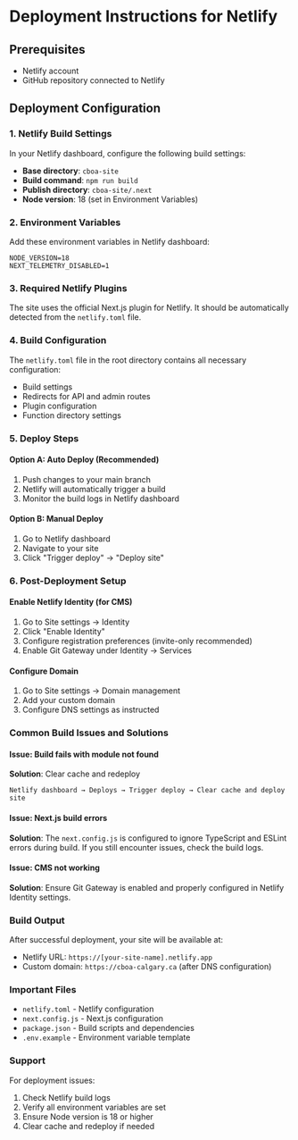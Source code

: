 # Deployment Instructions for Netlify

## Prerequisites
- Netlify account
- GitHub repository connected to Netlify

## Deployment Configuration

### 1. Netlify Build Settings
In your Netlify dashboard, configure the following build settings:

- **Base directory**: `cboa-site`
- **Build command**: `npm run build`
- **Publish directory**: `cboa-site/.next`
- **Node version**: 18 (set in Environment Variables)

### 2. Environment Variables
Add these environment variables in Netlify dashboard:

```
NODE_VERSION=18
NEXT_TELEMETRY_DISABLED=1
```

### 3. Required Netlify Plugins
The site uses the official Next.js plugin for Netlify. It should be automatically detected from the `netlify.toml` file.

### 4. Build Configuration
The `netlify.toml` file in the root directory contains all necessary configuration:
- Build settings
- Redirects for API and admin routes
- Plugin configuration
- Function directory settings

### 5. Deploy Steps

#### Option A: Auto Deploy (Recommended)
1. Push changes to your main branch
2. Netlify will automatically trigger a build
3. Monitor the build logs in Netlify dashboard

#### Option B: Manual Deploy
1. Go to Netlify dashboard
2. Navigate to your site
3. Click "Trigger deploy" → "Deploy site"

### 6. Post-Deployment Setup

#### Enable Netlify Identity (for CMS)
1. Go to Site settings → Identity
2. Click "Enable Identity"
3. Configure registration preferences (invite-only recommended)
4. Enable Git Gateway under Identity → Services

#### Configure Domain
1. Go to Site settings → Domain management
2. Add your custom domain
3. Configure DNS settings as instructed

### Common Build Issues and Solutions

#### Issue: Build fails with module not found
**Solution**: Clear cache and redeploy
```
Netlify dashboard → Deploys → Trigger deploy → Clear cache and deploy site
```

#### Issue: Next.js build errors
**Solution**: The `next.config.js` is configured to ignore TypeScript and ESLint errors during build. If you still encounter issues, check the build logs.

#### Issue: CMS not working
**Solution**: Ensure Git Gateway is enabled and properly configured in Netlify Identity settings.

### Build Output
After successful deployment, your site will be available at:
- Netlify URL: `https://[your-site-name].netlify.app`
- Custom domain: `https://cboa-calgary.ca` (after DNS configuration)

### Important Files
- `netlify.toml` - Netlify configuration
- `next.config.js` - Next.js configuration
- `package.json` - Build scripts and dependencies
- `.env.example` - Environment variable template

### Support
For deployment issues:
1. Check Netlify build logs
2. Verify all environment variables are set
3. Ensure Node version is 18 or higher
4. Clear cache and redeploy if needed